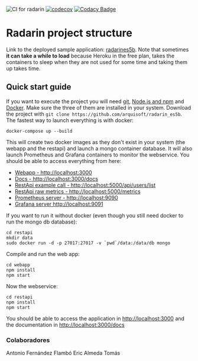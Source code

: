 ![CI for radarin](https://github.com/arquisoft/radarin_es5b/workflows/CI%20for%20radarin/badge.svg)
[![codecov](https://codecov.io/gh/Arquisoft/radarin_es5b/branch/master/graph/badge.svg?token=GSUNKWG4FK)](https://codecov.io/gh/Arquisoft/radarin_es5b)
[![Codacy Badge](https://app.codacy.com/project/badge/Grade/52d7486a4dd6457c96d34771e8de7391)](https://www.codacy.com/gh/Arquisoft/radarin_es5b/dashboard?utm_source=github.com&amp;utm_medium=referral&amp;utm_content=Arquisoft/radarin_es5b&amp;utm_campaign=Badge_Grade)
# Radarin project structure
Link to the deployed sample application: [radarines5b](https://radarines5bwebapp.herokuapp.com/). Note that sometimes **it can take a while to load** because Heroku in the free plan, takes the containers to sleep when they are not used for some time and taking them up takes time.

## Quick start guide
If you want to execute the project you will need [git](https://git-scm.com/downloads), [Node.js and npm](https://www.npmjs.com/get-npm) and [Docker](https://docs.docker.com/get-docker/). Make sure the three of them are installed in your system. Download the project with `git clone https://github.com/arquisoft/radarin_es5b`. The fastest way to launch everything is with docker:
```
docker-compose up --build
```
This will create two docker images as they don't exist in your system (the webapp and the restapi) and launch a mongo container database. It will also launch Prometheus and Grafana containers to monitor the webservice. You should be able to access everything from here:
 - [Webapp - http://localhost:3000](http://localhost:3000)
 - [Docs - http://localhost:3000/docs](http://localhost:3000/docs)
 - [RestApi example call - http://localhost:5000/api/users/list](http://localhost:5000/api/users/list)
 - [RestApi raw metrics - http://localhost:5000/metrics](http://localhost:5000/metrics)
 - [Prometheus server - http://localhost:9090](http://localhost:9090)
 - [Grafana server http://localhost:9091](http://localhost:9091)
 
If you want to run it without docker (even though you still need docker to run the mongo db database):
```
cd restapi
mkdir data
sudo docker run -d -p 27017:27017 -v `pwd`/data:/data/db mongo
```
Compile and run the web app:
```
cd webapp
npm install
npm start
```
Now the webservice:
```
cd restapi
npm install
npm start
```
You should be able to access the application in [http://localhost:3000](http://localhost:3000) and the documentation in [http://localhost:3000/docs](http://localhost:3000/docs)


### Colaboradores
Antonio Fernández Flambó
Eric Almeda Tomás